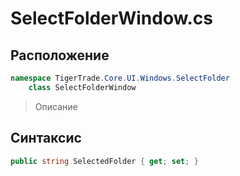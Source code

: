 
# SelectFolderWindow.cs
## Расположение
```csharp
namespace TigerTrade.Core.UI.Windows.SelectFolder  
    class SelectFolderWindow
```

> Описание

## Синтаксис
```csharp
public string SelectedFolder { get; set; }
```

